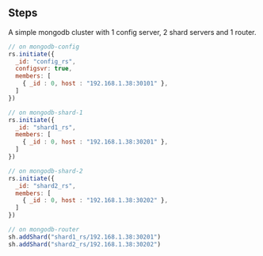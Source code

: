 ## Steps

A simple mongodb cluster with 1 config server, 2 shard servers and 1 router.

```javascript
// on mongodb-config
rs.initiate({
  _id: "config_rs",
  configsvr: true,
  members: [
    { _id : 0, host : "192.168.1.38:30101" },
  ]
})
```

```javascript
// on mongodb-shard-1
rs.initiate({
  _id: "shard1_rs",
  members: [
    { _id : 0, host : "192.168.1.38:30201" },
  ]
})

// on mongodb-shard-2
rs.initiate({
  _id: "shard2_rs",
  members: [
    { _id : 0, host : "192.168.1.38:30202" },
  ]
})
```

```javascript
// on mongodb-router
sh.addShard("shard1_rs/192.168.1.38:30201")
sh.addShard("shard2_rs/192.168.1.38:30202")
```